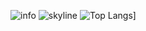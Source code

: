 
![info](https://github-readme-stats.vercel.app/api?username=ttlt664&show_icons=true&count_private=true&hide=prs&theme=default_repocard)
![skyline](https://skyline.github.com/ttlt664/2023)
![Top Langs](https://github-readme-stats.vercel.app/api/top-langs/?username=ttlt664&layout=compact)]

